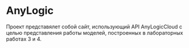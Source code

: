 # AnyLogic
Проект представялет собой сайт, использующий API AnyLogicCloud с целью представления работы моделей, построенных в лабораторных работах 3 и 4.
